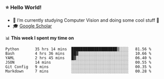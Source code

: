 ### ⭐️ Hello World!

<!--
**hologerry/hologerry** is a ✨ _special_ ✨ repository because its `README.md` (this file) appears on your GitHub profile.

Here are some ideas to get you started:

- 🔭 I’m currently working and studying on Computer Vision
- 🌱 I’m currently learning at Peking University
- 💬 Ask me about 
- 📫 How to reach me: E-mail
- 😄 Pronouns: he/his
- ⚡ Fun fact: Music is the Power
-->


- 🔭 I’m currently studying Computer Vision and doing some cool stuff 🤖
- 🎓 [Google Scholar](https://scholar.google.com/citations?user=3ykqW9wAAAAJ&hl=en)


📊 **This week I spent my time on**

<!--START_SECTION:waka-->

```text
Python       35 hrs 14 mins  ████████████████████▒░░░░   81.56 %
Bash         4 hrs 36 mins   ██▓░░░░░░░░░░░░░░░░░░░░░░   10.66 %
YAML         2 hrs 45 mins   █▓░░░░░░░░░░░░░░░░░░░░░░░   06.40 %
JSON         14 mins         ░░░░░░░░░░░░░░░░░░░░░░░░░   00.55 %
Git Config   9 mins          ░░░░░░░░░░░░░░░░░░░░░░░░░   00.35 %
Markdown     7 mins          ░░░░░░░░░░░░░░░░░░░░░░░░░   00.28 %
```

<!--END_SECTION:waka-->
